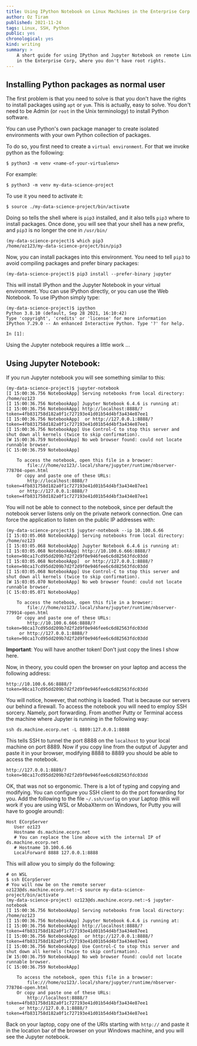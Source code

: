 ```yaml
---
title: Using IPython Notebook on Linux Machines in the Enterprise Corp.
author: Oz Tiram
published: 2021-11-24
tags: Linux, SSH, Python
public: yes
chronological: yes
kind: writing
summary: >
	A short guide for using IPython and Jupyter Notebook on remote Linux machine
	in the Enterprise Corp, where you don't have root rights.
---
```


## Installing Python packages as normal user

The first problem is that you need to solve is that you don't have
the rights to install packages using `apt` or `yum`.
This is actually, easy to solve.
You don't need to be Admin (or `root` in the Unix terminology)
to install Python software.

You can use Python's own package manager to create isolated environments
with your own Python collection of packages.

To do so, you first need to create a `virtual environment`.
For that we invoke python as the following:

```
$ python3 -m venv <name-of-your-virtualenv>
```

For example:

```
$ python3 -m venv my-data-science-project
```

To use it you need to activate it:

```
$ source ./my-data-science-project/bin/activate
```
Doing so tells the shell where is `pip3` installed,
and it also tells `pip3` where to install packages.
Once done, you will see that your shell has a new prefix, and `pip3` is
no longer the one in `/usr/bin/`

```
(my-data-science-project)$ which pip3
/home/oz123/my-data-science-project/bin/pip3
```

Now, you can install packages into this environment. You need to tell `pip3`
to avoid compiling packages and prefer binary packages:

```
(my-data-science-project)$ pip3 install --prefer-binary jupyter
```

This will install IPython and the Jupyter Notebook in your virtual environment.
You can use IPython directly, or you can use the Web Notebook.
To use IPython simply type:

```
(my-data-science-project)$ ipython
Python 3.8.10 (default, Sep 28 2021, 16:10:42)
Type 'copyright', 'credits' or 'license' for more information
IPython 7.29.0 -- An enhanced Interactive Python. Type '?' for help.

In [1]:
```

Using the Jupyter notebook requires a little work ...

## Using Jupyter Notebook:

If you run Jupyter notebook you will see something similar to this:

```
(my-data-science-project)$ jupyter-notebook
[I 15:00:36.756 NotebookApp] Serving notebooks from local directory: /home/oz123
[I 15:00:36.756 NotebookApp] Jupyter Notebook 6.4.6 is running at:
[I 15:00:36.756 NotebookApp] http://localhost:8888/?token=4fb831758d182a0f1c727193e41d01b54d4bf3a434e87ee1
[I 15:00:36.756 NotebookApp]  or http://127.0.0.1:8888/?token=4fb831758d182a0f1c727193e41d01b54d4bf3a434e87ee1
[I 15:00:36.756 NotebookApp] Use Control-C to stop this server and shut down all kernels (twice to skip confirmation).
[W 15:00:36.759 NotebookApp] No web browser found: could not locate runnable browser.
[C 15:00:36.759 NotebookApp]

    To access the notebook, open this file in a browser:
        file:///home/oz123/.local/share/jupyter/runtime/nbserver-778704-open.html
    Or copy and paste one of these URLs:
        http://localhost:8888/?token=4fb831758d182a0f1c727193e41d01b54d4bf3a434e87ee1
     or http://127.0.0.1:8888/?token=4fb831758d182a0f1c727193e41d01b54d4bf3a434e87ee1
```

You will not be able to connect to the notebook, since per default the notebook server listens
only on the private network connection. One can force the application to listen on the public
IP addresses with:

```
(my-data-science-project)$ jupyter-notebook --ip 10.100.6.66
[I 15:03:05.068 NotebookApp] Serving notebooks from local directory: /home/oz123
[I 15:03:05.068 NotebookApp] Jupyter Notebook 6.4.6 is running at:
[I 15:03:05.068 NotebookApp] http://10.100.6.666:8888/?token=98ca17cd95dd209b7d2f2d9f0e946fee6c6d82563fdc03dd
[I 15:03:05.068 NotebookApp]  or http://127.0.0.1:8888/?token=98ca17cd95dd209b7d2f2d9f0e946fee6c6d82563fdc03dd
[I 15:03:05.068 NotebookApp] Use Control-C to stop this server and shut down all kernels (twice to skip confirmation).
[W 15:03:05.070 NotebookApp] No web browser found: could not locate runnable browser.
[C 15:03:05.071 NotebookApp]

    To access the notebook, open this file in a browser:
        file:///home/oz123/.local/share/jupyter/runtime/nbserver-779914-open.html
    Or copy and paste one of these URLs:
        http://10.100.6.666:8888/?token=98ca17cd95dd209b7d2f2d9f0e946fee6c6d82563fdc03dd
     or http://127.0.0.1:8888/?token=98ca17cd95dd209b7d2f2d9f0e946fee6c6d82563fdc03dd
```

**Important**: You will have another token! Don't just copy the lines I show here.

Now, in theory, you could open the browser on your laptop and access the following address:

```
http://10.100.6.66:8888/?token=98ca17cd95dd209b7d2f2d9f0e946fee6c6d82563fdc03dd
```

You will notice, however, that nothing is loaded. That is because our servers our behind a firewall.
To access the notebook you will need to employ SSH sorcery. Namely, port forwarding.
From another Putty or Terminal access the machine where Jupyter is running in the following way:

```
ssh ds.machine.ecorp.net -L 8889:127.0.0.1:8888
```

This tells SSH to tunnel the port 8888 on the `localhost` to your local machine on port 8889.
Now if you copy line from the output of Jupyter and paste it in your browser, modifying 8888 to 8889
you should be able to access the notebook.

```
http://127.0.0.1:8889/?token=98ca17cd95dd209b7d2f2d9f0e946fee6c6d82563fdc03dd
```

OK, that was not so ergonomic. There is a lot of typing and copying and modifying. You can
configure you SSH client to do the port forwarding for you.
Add the following to the file `~/.ssh/config` on your Laptop (this will work if you are using
WSL or MobaXterm on Windows, for Putty you will have to google around):

```
Host ECorpServer
   User oz123
   Hostname ds.machine.ecorp.net
   # You can replace the line above with the internal IP of ds.machine.ecorp.net
   # Hostname 10.100.6.66
   LocalForward 8888 127.0.0.1:8888
```

This will allow you to simply do the following:

```
# on WSL
$ ssh ECorpServer
# You will now be on the remote server
oz123@ds.machine.ecorp.net:~$ source my-data-science-project/bin/activate
(my-data-science-project) oz123@ds.machine.ecorp.net:~$ jupyter-notebook
[I 15:00:36.756 NotebookApp] Serving notebooks from local directory: /home/oz123
[I 15:00:36.756 NotebookApp] Jupyter Notebook 6.4.6 is running at:
[I 15:00:36.756 NotebookApp] http://localhost:8888/?token=4fb831758d182a0f1c727193e41d01b54d4bf3a434e87ee1
[I 15:00:36.756 NotebookApp]  or http://127.0.0.1:8888/?token=4fb831758d182a0f1c727193e41d01b54d4bf3a434e87ee1
[I 15:00:36.756 NotebookApp] Use Control-C to stop this server and shut down all kernels (twice to skip confirmation).
[W 15:00:36.759 NotebookApp] No web browser found: could not locate runnable browser.
[C 15:00:36.759 NotebookApp]

    To access the notebook, open this file in a browser:
        file:///home/oz123/.local/share/jupyter/runtime/nbserver-778704-open.html
    Or copy and paste one of these URLs:
        http://localhost:8888/?token=4fb831758d182a0f1c727193e41d01b54d4bf3a434e87ee1
     or http://127.0.0.1:8888/?token=4fb831758d182a0f1c727193e41d01b54d4bf3a434e87ee1
```
Back on your laptop, copy one of the URIs starting with `http://` and paste it in the location bar
of the browser on your Windows machine, and you will see the Jupyter notebook.

